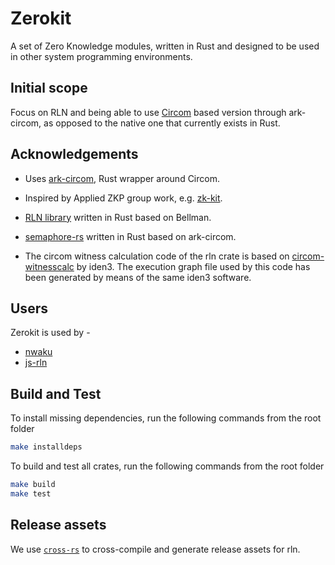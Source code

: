 # Zerokit

A set of Zero Knowledge modules, written in Rust and designed to be used in other system programming environments.

## Initial scope

Focus on RLN and being able to use [Circom](https://iden3.io/circom) based
version through ark-circom, as opposed to the native one that currently exists
in Rust.

## Acknowledgements

- Uses [ark-circom](https://github.com/gakonst/ark-circom), Rust wrapper around Circom.

- Inspired by Applied ZKP group work, e.g. [zk-kit](https://github.com/appliedzkp/zk-kit).

- [RLN library](https://github.com/kilic/rln) written in Rust based on Bellman.

- [semaphore-rs](https://github.com/worldcoin/semaphore-rs) written in Rust based on ark-circom.

- The circom witness calculation code of the rln crate is based on [circom-witnesscalc](https://github.com/iden3/circom-witnesscalc) by iden3. The execution graph file used by this code has been generated by means of the same iden3 software.

## Users

Zerokit is used by -

- [nwaku](https://github.com/waku-org/nwaku)
- [js-rln](https://github.com/waku-org/js-rln)

## Build and Test

To install missing dependencies, run the following commands from the root folder

```bash
make installdeps
```

To build and test all crates, run the following commands from the root folder

```bash
make build
make test
```

## Release assets

We use [`cross-rs`](https://github.com/cross-rs/cross) to cross-compile and generate release assets for rln.
